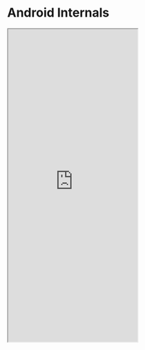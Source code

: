 # Android Internals

<iframe class="is-fullwidth" height="722" marginheight="0" marginwidth="0" src="https://ctipub-my.sharepoint.com/personal/dragos_niculescu_upb_ro/_layouts/15/Doc.aspx?sourcedoc={af017667-5564-4e75-aaff-47b81a14b425}&amp;action=embedview&amp;wdAr=1.334174022698613">
</iframe> 
